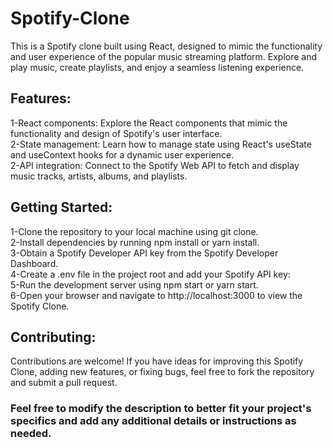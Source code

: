# Spotify-Clone
This is a Spotify clone built using React, designed to mimic the functionality and user experience of the popular music streaming platform. Explore and play music, create playlists, and enjoy a seamless listening experience. 
## Features:
1-React components: Explore the React components that mimic the functionality and design of Spotify's user interface.<br>
2-State management: Learn how to manage state using React's useState and useContext hooks for a dynamic user experience.<br>
2-API integration: Connect to the Spotify Web API to fetch and display music tracks, artists, albums, and playlists.<br>
## Getting Started:
1-Clone the repository to your local machine using git clone.<br>
2-Install dependencies by running npm install or yarn install.<br>
3-Obtain a Spotify Developer API key from the Spotify Developer Dashboard.<br>
4-Create a .env file in the project root and add your Spotify API key:<br>
5-Run the development server using npm start or yarn start.<br>
6-Open your browser and navigate to http://localhost:3000 to view the Spotify Clone.<br>
## Contributing:
Contributions are welcome! If you have ideas for improving this Spotify Clone, adding new features, or fixing bugs, feel free to fork the repository and submit a pull request.<br>
### Feel free to modify the description to better fit your project's specifics and add any additional details or instructions as needed.
